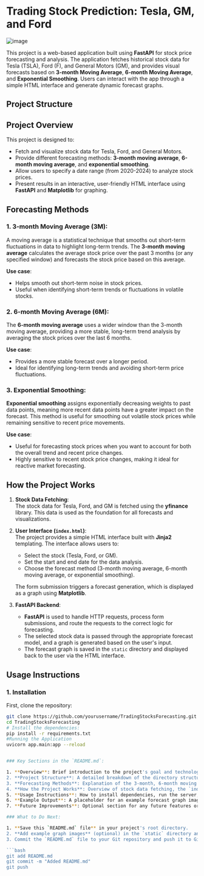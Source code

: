 # Trading Stock Prediction: Tesla, GM, and Ford

![image](https://github.com/user-attachments/assets/5236a88b-3f6d-491c-b774-68aa34423176)

This project is a web-based application built using **FastAPI** for stock price forecasting and analysis. The application fetches historical stock data for Tesla (TSLA), Ford (F), and General Motors (GM), and provides visual forecasts based on **3-month Moving Average**, **6-month Moving Average**, and **Exponential Smoothing**. Users can interact with the app through a simple HTML interface and generate dynamic forecast graphs.

## Project Structure


## Project Overview

This project is designed to:
- Fetch and visualize stock data for Tesla, Ford, and General Motors.
- Provide different forecasting methods: **3-month moving average**, **6-month moving average**, and **exponential smoothing**.
- Allow users to specify a date range (from 2020-2024) to analyze stock prices.
- Present results in an interactive, user-friendly HTML interface using **FastAPI** and **Matplotlib** for graphing.

## Forecasting Methods

### 1. **3-month Moving Average (3M)**:
A moving average is a statistical technique that smooths out short-term fluctuations in data to highlight long-term trends. The **3-month moving average** calculates the average stock price over the past 3 months (or any specified window) and forecasts the stock price based on this average.

**Use case**: 
- Helps smooth out short-term noise in stock prices.
- Useful when identifying short-term trends or fluctuations in volatile stocks.

### 2. **6-month Moving Average (6M)**:
The **6-month moving average** uses a wider window than the 3-month moving average, providing a more stable, long-term trend analysis by averaging the stock prices over the last 6 months.

**Use case**:
- Provides a more stable forecast over a longer period.
- Ideal for identifying long-term trends and avoiding short-term price fluctuations.

### 3. **Exponential Smoothing**:
**Exponential smoothing** assigns exponentially decreasing weights to past data points, meaning more recent data points have a greater impact on the forecast. This method is useful for smoothing out volatile stock prices while remaining sensitive to recent price movements.

**Use case**:
- Useful for forecasting stock prices when you want to account for both the overall trend and recent price changes.
- Highly sensitive to recent stock price changes, making it ideal for reactive market forecasting.

## How the Project Works

1. **Stock Data Fetching**:  
   The stock data for Tesla, Ford, and GM is fetched using the **yfinance** library. This data is used as the foundation for all forecasts and visualizations.

2. **User Interface (`index.html`)**:  
   The project provides a simple HTML interface built with **Jinja2** templating. The interface allows users to:
   - Select the stock (Tesla, Ford, or GM).
   - Set the start and end date for the data analysis.
   - Choose the forecast method (3-month moving average, 6-month moving average, or exponential smoothing).
   
   The form submission triggers a forecast generation, which is displayed as a graph using **Matplotlib**.

3. **FastAPI Backend**:
   - **FastAPI** is used to handle HTTP requests, process form submissions, and route the requests to the correct logic for forecasting.
   - The selected stock data is passed through the appropriate forecast model, and a graph is generated based on the user's input.
   - The forecast graph is saved in the `static` directory and displayed back to the user via the HTML interface.

## Usage Instructions

### 1. Installation

First, clone the repository:

```bash
git clone https://github.com/yourusername/TradingStocksForecasting.git
cd TradingStocksForecasting
# Install the dependencies:
pip install -r requirements.txt
#Running the Application 
uvicorn app.main:app --reload  


### Key Sections in the `README.md`:

1. **Overview**: Brief introduction to the project's goal and technologies used.
2. **Project Structure**: A detailed breakdown of the directory structure.
3. **Forecasting Methods**: Explanation of the 3-month, 6-month moving averages, and exponential smoothing, and their use cases.
4. **How the Project Works**: Overview of stock data fetching, the `index.html` user interface, and FastAPI's role in backend routing.
5. **Usage Instructions**: How to install dependencies, run the server, and use the web interface.
6. **Example Output**: A placeholder for an example forecast graph image.
7. **Future Improvements**: Optional section for any future features or improvements.

### What to Do Next:

1. **Save this `README.md` file** in your project's root directory.
2. **Add example graph images** (optional) in the `static` directory and update the link in the README.
3. Commit the `README.md` file to your Git repository and push it to GitHub:

```bash
git add README.md
git commit -m "Added README.md"
git push
